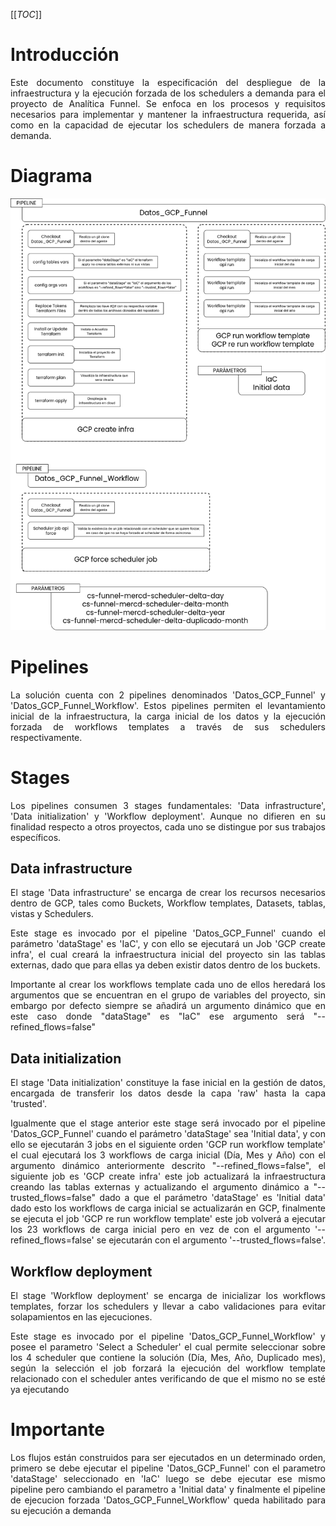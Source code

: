 [[_TOC_]]

# Introducción
<div align='justify'>

Este documento constituye la especificación del despliegue de la infraestructura y la ejecución forzada de los schedulers a demanda para el proyecto de Analítica Funnel. Se enfoca en los procesos y requisitos necesarios para implementar y mantener la infraestructura requerida, así como en la capacidad de ejecutar los schedulers de manera forzada a demanda.

</div>

# Diagrama

![Diagrama ciclo de vida](./assets/images/Funnel-devops.png)

# Pipelines

<div align='justify'>

La solución cuenta con 2 pipelines denominados 'Datos_GCP_Funnel' y 'Datos_GCP_Funnel_Workflow'. Estos pipelines permiten el levantamiento inicial de la infraestructura, la carga inicial de los datos y la ejecución forzada de workflows templates a través de sus schedulers respectivamente.

</div>

# Stages

<div align='justify'>
Los pipelines consumen 3 stages fundamentales: 'Data infrastructure', 'Data initialization' y 'Workflow deployment'. Aunque no difieren en su finalidad respecto a otros proyectos, cada uno se distingue por sus trabajos específicos.
</div>


## Data infrastructure

<div align='justify'>
El stage 'Data infrastructure' se encarga de crear los recursos necesarios dentro de GCP, tales como Buckets, Workflow templates, Datasets, tablas, vistas y Schedulers.

Este stage es invocado por el pipeline 'Datos_GCP_Funnel' cuando el parámetro 'dataStage' es 'IaC', y con ello se ejecutará un Job 'GCP create infra', el cual creará la infraestructura inicial del proyecto sin las tablas externas, dado que para ellas ya deben existir datos dentro de los buckets.

Importante al crear los workflows template cada uno de ellos heredará los argumentos que se encuentran en el grupo de variables del proyecto, sin embargo por defecto siempre se añadirá un argumento dinámico que en este caso donde "dataStage" es "IaC" ese argumento será "--refined_flows=false"
</div>

## Data initialization

<div align='justify'>

El stage 'Data initialization' constituye la fase inicial en la gestión de datos, encargada de transferir los datos desde la capa 'raw' hasta la capa 'trusted'.

Igualmente que el stage anterior este stage será invocado por el pipeline 'Datos_GCP_Funnel' cuando el parámetro 'dataStage' sea 'Initial data', y con ello se ejecutarán 3 jobs en el siguiente orden 'GCP run workflow template' el cual ejecutará los 3 workflows de carga inicial (Día, Mes y Año) con el argumento dinámico anteriormente descrito "--refined_flows=false", el siguiente job es 'GCP create infra' este job actualizará la infraestructura creando las tablas externas y actualizando el argumento dinámico a "--trusted_flows=false" dado a que el parámetro 'dataStage' es 'Initial data' dado esto los workflows de carga inicial se actualizarán en GCP, finalmente se ejecuta el job 'GCP re run workflow template' este job volverá a ejecutar los 23 workflows de carga inicial pero en vez de con el argumento '--refined_flows=false' se ejecutarán con el argumento '--trusted_flows=false'.

</div>

## Workflow deployment

<div align='justify'>
El stage 'Workflow deployment' se encarga de inicializar los workflows templates, forzar los schedulers y llevar a cabo validaciones para evitar solapamientos en las ejecuciones.

<br>

Este stage es invocado por el pipeline 'Datos_GCP_Funnel_Workflow' y posee el parametro 'Select a Scheduler' el cual permite seleccionar sobre los 4 scheduler que contiene la solución (Día, Mes, Año, Duplicado mes), según la selección el job forzará la ejecución del workflow template relacionado con el scheduler antes verificando de que el mismo no se esté ya ejecutando
</div>

# Importante

<div align='justify'>

Los flujos están construidos para ser ejecutados en un determinado orden, primero se debe ejecutar el pipeline 'Datos_GCP_Funnel' con el parametro 'dataStage' seleccionado en 'IaC' luego se debe ejecutar ese mismo pipeline pero cambiando el parametro a 'Initial data' y finalmente el pipeline de ejecucion forzada 'Datos_GCP_Funnel_Workflow' queda habilitado para su ejecución a demanda

</div>
